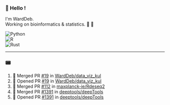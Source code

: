 ### :robot: Hello !

I'm WardDeb.  
Working on bioinformatics & statistics. 🧬 🧪  

![Python](https://img.shields.io/badge/python-3670A0?style=for-the-badge&logo=python&logoColor=ffdd54)  
![R](https://img.shields.io/badge/r-%23276DC3.svg?style=for-the-badge&logo=r&logoColor=white)  
![Rust](https://img.shields.io/badge/rust-%23000000.svg?style=for-the-badge&logo=rust&logoColor=white)  

---

### :pager:

<!--START_SECTION:activity-->
1. 🎉 Merged PR [#19](https://github.com/WardDeb/data_viz_kul/pull/19) in [WardDeb/data_viz_kul](https://github.com/WardDeb/data_viz_kul)
2. 💪 Opened PR [#19](https://github.com/WardDeb/data_viz_kul/pull/19) in [WardDeb/data_viz_kul](https://github.com/WardDeb/data_viz_kul)
3. 🎉 Merged PR [#112](https://github.com/maxplanck-ie/Rdeseq2/pull/112) in [maxplanck-ie/Rdeseq2](https://github.com/maxplanck-ie/Rdeseq2)
4. 🎉 Merged PR [#1391](https://github.com/deeptools/deepTools/pull/1391) in [deeptools/deepTools](https://github.com/deeptools/deepTools)
5. 💪 Opened PR [#1391](https://github.com/deeptools/deepTools/pull/1391) in [deeptools/deepTools](https://github.com/deeptools/deepTools)
<!--END_SECTION:activity-->

